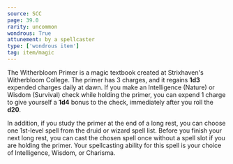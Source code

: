 ```yaml
---
source: SCC
page: 39.0
rarity: uncommon
wondrous: True
attunement: by a spellcaster
type: ['wondrous item']
tag: item/magic
---
```


The Witherbloom Primer is a magic textbook created at Strixhaven's Witherbloom College. The primer has 3 charges, and it regains **1d3** expended charges daily at dawn. If you make an Intelligence (Nature) or Wisdom (Survival) check while holding the primer, you can expend 1 charge to give yourself a **1d4** bonus to the check, immediately after you roll the **d20**.

In addition, if you study the primer at the end of a long rest, you can choose one 1st-level spell from the druid or wizard spell list. Before you finish your next long rest, you can cast the chosen spell once without a spell slot if you are holding the primer. Your spellcasting ability for this spell is your choice of Intelligence, Wisdom, or Charisma.


